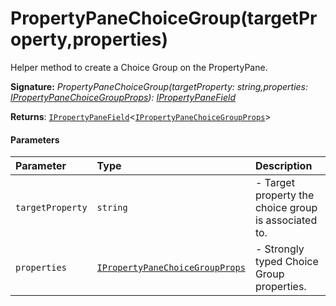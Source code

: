 # PropertyPaneChoiceGroup(targetProperty,properties)

Helper method to create a Choice Group on the PropertyPane.

**Signature:** _PropertyPaneChoiceGroup(targetProperty: string,properties: [IPropertyPaneChoiceGroupProps](../sp-client-preview/ipropertypanechoicegroupprops.md)): [IPropertyPaneField](../sp-client-preview/ipropertypanefield.md)<IPropertyPaneChoiceGroupProps>_

**Returns**: [`IPropertyPaneField`](targetLink)<[`IPropertyPaneChoiceGroupProps`](../sp-client-preview/ipropertypanechoicegroupprops.md)>



#### Parameters


| Parameter	   | Type    | Description |
|:-------------|:---------------|:------------|
| `targetProperty`    | `string` | - Target property the choice group is associated to. |
| `properties`    | [`IPropertyPaneChoiceGroupProps`](../sp-client-preview/ipropertypanechoicegroupprops.md) | - Strongly typed Choice Group properties. |

